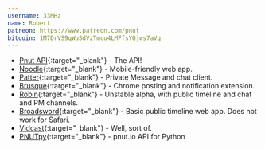 ```yaml
---
username: 33MHz
name: Robert
patreon: https://www.patreon.com/pnut
bitcoin: 1M7DrVS9qWuSdVzTmcu4LMFfsYQjws7aVq
---
```


* [Pnut API](https://github.com/pnut-api){:target="_blank"} - The API!    
* [Noodle](https://noodle.s3rv.com){:target="_blank"} - Mobile-friendly web app.
* [Patter](https://patter.chat){:target="_blank"} - Private Message and chat client.
* [Brusque](https://chrome.google.com/webstore/detail/brusque/bohjpenpllkadgmknlgkahfbiepenhkj){:target="_blank"} - Chrome posting and notification extension.
* [Robin](https://play.google.com/apps/testing/in.pnutrob.client.alpha){:target="_blank"} - Unstable alpha, with public timeline and chat and PM channels.
* [Broadsword](http://xyz.s3rv.com){:target="_blank"} - Basic public timeline web app. Does not work for Safari.
* [Vidcast](https://gist.github.com/33mhz/d992a0e2cd0a3680a046d5ec6b13e0f5){:target="_blank"} - Well, sort of.
* [PNUTpy](https://github.com/pnut-api/PNUTpy/blob/master/README.rst){:target="_blank"} - pnut.io API for Python